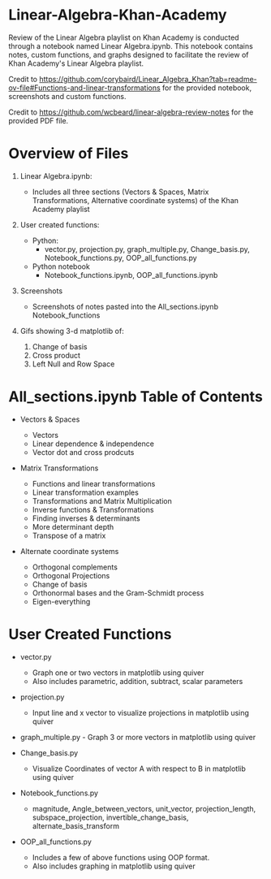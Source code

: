 # Linear-Algebra-Khan-Academy

Review of the Linear Algebra playlist on Khan Academy is conducted through a notebook named Linear Algebra.ipynb. This notebook contains notes, custom functions, and graphs designed to facilitate the review of Khan Academy's Linear Algebra playlist.

Credit to https://github.com/corybaird/Linear_Algebra_Khan?tab=readme-ov-file#Functions-and-linear-transformations for the provided notebook, screenshots and custom functions.

Credit to https://github.com/wcbeard/linear-algebra-review-notes for the provided PDF file.

# Overview of Files
1. Linear Algebra.ipynb:
    * Includes all three sections (Vectors & Spaces, Matrix Transformations, Alternative coordinate systems) of the Khan Academy playlist

2. User created functions:
    * Python:
        - vector.py, projection.py, graph_multiple.py, Change_basis.py, Notebook_functions.py, OOP_all_functions.py
    * Python notebook
        - Notebook_functions.ipynb, OOP_all_functions.ipynb

3. Screenshots
    * Screenshots of notes pasted into the All_sections.ipynb Notebook_functions

4. Gifs showing 3-d matplotlib of:
    1. Change of basis
    2. Cross product
    3. Left Null and Row Space


# All_sections.ipynb Table of Contents

* Vectors & Spaces
    * Vectors
    * Linear dependence & independence
    * Vector dot and cross prodcuts


* Matrix Transformations
    * Functions and linear transformations
    * Linear transformation examples
    * Transformations and Matrix Multiplication
    * Inverse functions & Transformations
    * Finding inverses & determinants
    * More determinant depth
    * Transpose of a matrix


* Alternate coordinate systems
    * Orthogonal complements
    * Orthogonal Projections
    * Change of basis
    * Orthonormal bases and the Gram-Schmidt process
    * Eigen-everything

# User Created Functions

* vector.py
    - Graph one or two vectors in matplotlib using quiver
    - Also includes parametric, addition, subtract, scalar parameters

* projection.py
    - Input line and x vector to visualize projections in matplotlib using quiver

* graph_multiple.py
       - Graph 3 or more vectors in matplotlib using quiver

* Change_basis.py
     - Visualize Coordinates of vector A with respect to B in matplotlib using quiver

* Notebook_functions.py
    - magnitude, Angle_between_vectors, unit_vector, projection_length, subspace_projection, invertible_change_basis, alternate_basis_transform

* OOP_all_functions.py
    - Includes a few of above functions using OOP format.
    - Also includes graphing in matplotlib using quiver
